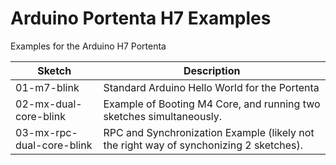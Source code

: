 # Arduino Portenta H7 Examples
Examples for the Arduino H7 Portenta

Sketch | Description
-------|------------
01-m7-blink | Standard Arduino Hello World for the Portenta
02-mx-dual-core-blink | Example of Booting M4 Core, and running two sketches simultaneously.
03-mx-rpc-dual-core-blink | RPC and Synchronization Example (likely not the right way of synchonizing 2 sketches). 
